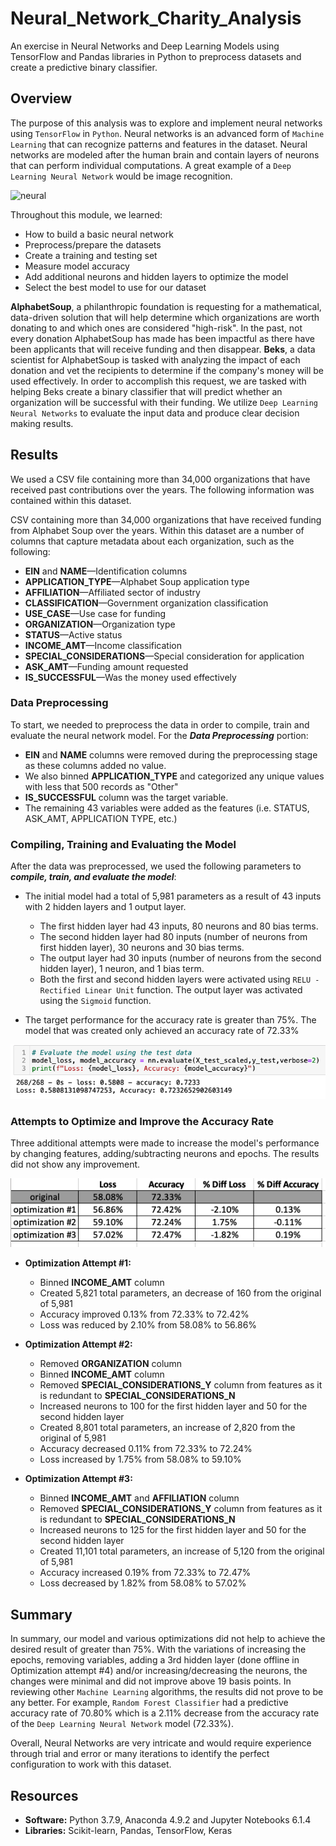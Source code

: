 # Neural_Network_Charity_Analysis

An exercise in Neural Networks and Deep Learning Models using TensorFlow and Pandas libraries in Python to preprocess datasets and create a predictive binary classifier.

## Overview

The purpose of this analysis was to explore and implement neural networks using `TensorFlow` in `Python`. Neural networks is an advanced form of `Machine Learning` that can recognize patterns and features in the dataset. Neural networks are modeled after the human brain and contain layers of neurons that can perform individual computations. A great example of a `Deep Learning Neural Network` would be image recognition. 

![neural](https://github.com/roboy88/Neural_Network_Charity_Analysis/blob/main/Images/Neural.jpg)

Throughout this module, we learned:

* How to build a basic neural network
* Preprocess/prepare the datasets
* Create a training and testing set
* Measure model accuracy
* Add additional neurons and hidden layers to optimize the model
* Select the best model to use for our dataset

**AlphabetSoup**, a philanthropic foundation is requesting for a mathematical, data-driven solution that will help determine which organizations are worth donating to and which ones are considered "high-risk". In the past, not every donation AlphabetSoup has made has been impactful as there have been applicants that will receive funding and then disappear. **Beks**, a data scientist for AlphabetSoup is tasked with analyzing the impact of each donation and vet the recipients to determine if the company's money will be used effectively. In order to accomplish this request, we are tasked with helping Beks create a binary classifier that will predict whether an organization will be successful with their funding. We utilize `Deep Learning Neural Networks` to evaluate the input data and produce clear decision making results.

## Results

We used a CSV file containing more than 34,000 organizations that have received past contributions over the years. The following information was contained within this dataset.

CSV containing more than 34,000 organizations that have received funding from Alphabet Soup over the years. Within this dataset are a number of columns that capture metadata about each organization, such as the following:

* **EIN** and **NAME**—Identification columns
* **APPLICATION_TYPE**—Alphabet Soup application type
* **AFFILIATION**—Affiliated sector of industry
* **CLASSIFICATION**—Government organization classification
* **USE_CASE**—Use case for funding
* **ORGANIZATION**—Organization type
* **STATUS**—Active status
* **INCOME_AMT**—Income classification
* **SPECIAL_CONSIDERATIONS**—Special consideration for application
* **ASK_AMT**—Funding amount requested
* **IS_SUCCESSFUL**—Was the money used effectively

### Data Preprocessing

To start, we needed to preprocess the data in order to compile, train and evaluate the neural network model. For the ***Data Preprocessing*** portion:

* **EIN** and **NAME** columns were removed during the preprocessing stage as these columns added no value.
* We also binned **APPLICATION_TYPE** and categorized any unique values with less that 500 records as "Other"  
* **IS_SUCCESSFUL** column was the target variable.
* The remaining 43 variables were added as the features (i.e. STATUS, ASK_AMT, APPLICATION TYPE, etc.)

### Compiling, Training and Evaluating the Model

After the data was preprocessed, we used the following parameters to ***compile, train, and evaluate the model***:

* The initial model had a total of 5,981 parameters as a result of 43 inputs with 2 hidden layers and 1 output layer. 
  * The first hidden layer had 43 inputs, 80 neurons and 80 bias terms. 
  * The second hidden layer had 80 inputs (number of neurons from first hidden layer), 30 neurons and 30 bias terms.
  * The output layer had 30 inputs (number of neurons from the second hidden layer), 1 neuron, and 1 bias term. 
  * Both the first and second hidden layers were activated using `RELU - Rectified Linear Unit` function. The output layer was activated using the `Sigmoid` function. 

* The target performance for the accuracy rate is greater than 75%. The model that was created only achieved an accuracy rate of 72.33%

![orig](https://github.com/amylio/Neural_Network_Charity_Analysis/blob/main/Images/Orig2.png)

### Attempts to Optimize and Improve the Accuracy Rate

Three additional attempts were made to increase the model's performance by changing features, adding/subtracting neurons and epochs. The results did not show any improvement. 

![results](https://github.com/amylio/Neural_Network_Charity_Analysis/blob/main/Images/Results.png)

  * **Optimization Attempt #1:**
    * Binned **INCOME_AMT** column
    * Created 5,821 total parameters, an decrease of 160 from the original of 5,981
    * Accuracy improved 0.13% from 72.33% to 72.42%
    * Loss was reduced by 2.10% from 58.08% to 56.86%

  * **Optimization Attempt #2:**
    *  Removed **ORGANIZATION** column
    *  Binned **INCOME_AMT** column
    *  Removed **SPECIAL_CONSIDERATIONS_Y** column from features as it is redundant to **SPECIAL_CONSIDERATIONS_N**
    *  Increased neurons to 100 for the first hidden layer and 50 for the second hidden layer
    *  Created 8,801 total parameters, an increase of 2,820 from the original of 5,981
    *  Accuracy decreased 0.11% from 72.33% to 72.24%
    *  Loss increased by 1.75% from 58.08% to 59.10%
    
  * **Optimization Attempt #3:**
    *  Binned **INCOME_AMT** and **AFFILIATION** column
    *  Removed **SPECIAL_CONSIDERATIONS_Y** column from features as it is redundant to **SPECIAL_CONSIDERATIONS_N**
    *  Increased neurons to 125 for the first hidden layer and 50 for the second hidden layer
    *  Created 11,101 total parameters, an increase of 5,120 from the original of 5,981
    *  Accuracy increased 0.19% from 72.33% to 72.47%
    *  Loss decreased by 1.82% from 58.08% to 57.02%

## Summary

In summary, our model and various optimizations did not help to achieve the desired result of greater than 75%. With the variations of increasing the epochs, removing variables, adding a 3rd hidden layer (done offline in Optimization attempt #4) and/or increasing/decreasing the neurons, the changes were minimal and did not improve above 19 basis points. In reviewing other `Machine Learning` algorithms, the results did not prove to be any better. For example, `Random Forest Classifier` had a predictive accuracy rate of 70.80% which is a 2.11% decrease from the accuracy rate of the `Deep Learning Neural Network` model (72.33%). 

Overall, Neural Networks are very intricate and would require experience through trial and error or many iterations to identify the perfect configuration to work with this dataset.

## Resources
* **Software:** Python 3.7.9, Anaconda 4.9.2 and Jupyter Notebooks 6.1.4
* **Libraries:** Scikit-learn, Pandas, TensorFlow, Keras
